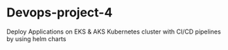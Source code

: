 # Devops-project-4
 Deploy Applications on EKS &amp; AKS Kubernetes cluster with CI/CD pipelines by using helm charts
